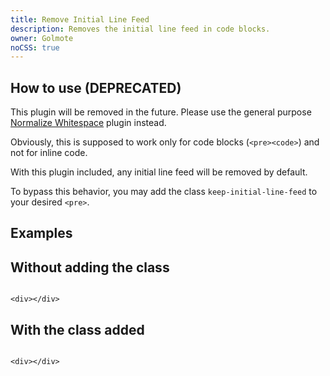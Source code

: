 ```yaml
---
title: Remove Initial Line Feed
description: Removes the initial line feed in code blocks.
owner: Golmote
noCSS: true
---
```


<section class="language-markup">

# How to use (DEPRECATED)

This plugin will be removed in the future. Please use the general purpose [Normalize Whitespace](/normalize-whitespace) plugin instead.

Obviously, this is supposed to work only for code blocks (`<pre><code>`) and not for inline code.

With this plugin included, any initial line feed will be removed by default.

To bypass this behavior, you may add the class `keep-initial-line-feed` to your desired `<pre>`.

</section>

<section>

# Examples

## Without adding the class

<pre class="language-markup"><code>
&lt;div>&lt;/div>
</code></pre>

## With the class added

<pre class="language-markup keep-initial-line-feed"><code>
&lt;div>&lt;/div>
</code></pre>

</section>
